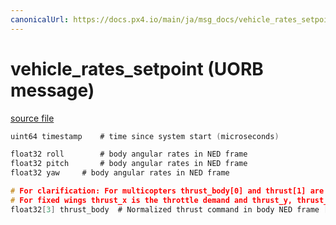 ```yaml
---
canonicalUrl: https://docs.px4.io/main/ja/msg_docs/vehicle_rates_setpoint
---
```


# vehicle_rates_setpoint (UORB message)



[source file](https://github.com/PX4/PX4-Autopilot/blob/release/1.13/msg/vehicle_rates_setpoint.msg)

```c
uint64 timestamp    # time since system start (microseconds)

float32 roll        # body angular rates in NED frame
float32 pitch       # body angular rates in NED frame
float32 yaw     # body angular rates in NED frame

# For clarification: For multicopters thrust_body[0] and thrust[1] are usually 0 and thrust[2] is the negative throttle demand.
# For fixed wings thrust_x is the throttle demand and thrust_y, thrust_z will usually be zero.
float32[3] thrust_body  # Normalized thrust command in body NED frame [-1,1]

```
